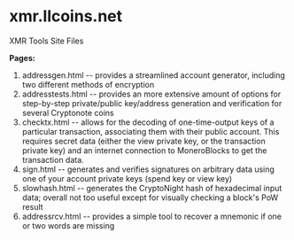 # xmr.llcoins.net
XMR Tools Site Files

**Pages:**

1. addressgen.html -- provides a streamlined account generator, including two different methods of encryption
2. addresstests.html -- provides an more extensive amount of options for step-by-step private/public key/address generation and verification for several Cryptonote coins
3. checktx.html -- allows for the decoding of one-time-output keys of a particular transaction, associating them with their public account. This requires secret data (either the view private key, or the transaction private key) and an internet connection to MoneroBlocks to get the transaction data.
4. sign.html -- generates and verifies signatures on arbitrary data using one of your account private keys (spend key or view key)
5. slowhash.html -- generates the CryptoNight hash of hexadecimal input data; overall not too useful except for visually checking a block's PoW result
6. addressrcv.html -- provides a simple tool to recover a mnemonic if one or two words are missing
